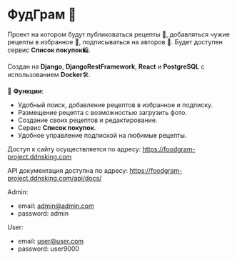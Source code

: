 # ФудГрам 🚀

Проект на котором будут публиковаться рецепты 🍝, добавляться чужие рецепты в избранное 📜, подписываться на авторов 📝.
Будет доступен сервис **Список покупок**🛍️.

Создан на **Django**, **DjangoRestFramework**, **React** и **PostgreSQL** с использованием **Docker**🛠️.

🔑 **Функции**:

- Удобный поиск, добавление рецептов в избранное и подписку.
- Размещение рецепта с возможностью загрузить фото.
- Создание своих рецептов и редактирование.
- Сервис **Список покупок**.
- Удобное управление подпиской на любимые рецепты.

Доступ к сайту осуществляется по адресу:
https://foodgram-project.ddnsking.com

API документация доступна по адресу:
https://foodgram-project.ddnsking.com/api/docs/

Admin:
- email: admin@admin.com
- password: admin

User:
- email: user@user.com
- password: user9000